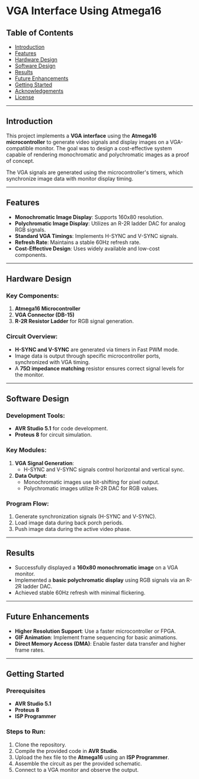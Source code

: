 # VGA Interface Using Atmega16  

## Table of Contents  
- [Introduction](#introduction)  
- [Features](#features)  
- [Hardware Design](#hardware-design)  
- [Software Design](#software-design)  
- [Results](#results)  
- [Future Enhancements](#future-enhancements)  
- [Getting Started](#getting-started)  
- [Acknowledgements](#acknowledgements)  
- [License](#license)  

---

## Introduction  

This project implements a **VGA interface** using the **Atmega16 microcontroller** to generate video signals and display images on a VGA-compatible monitor. The goal was to design a cost-effective system capable of rendering monochromatic and polychromatic images as a proof of concept.  

The VGA signals are generated using the microcontroller's timers, which synchronize image data with monitor display timing.  

---

## Features  

- **Monochromatic Image Display**: Supports 160x80 resolution.  
- **Polychromatic Image Display**: Utilizes an R-2R ladder DAC for analog RGB signals.  
- **Standard VGA Timings**: Implements H-SYNC and V-SYNC signals.  
- **Refresh Rate**: Maintains a stable 60Hz refresh rate.  
- **Cost-Effective Design**: Uses widely available and low-cost components.  

---

## Hardware Design  

### Key Components:  
1. **Atmega16 Microcontroller**  
2. **VGA Connector (DB-15)**  
3. **R-2R Resistor Ladder** for RGB signal generation.  

### Circuit Overview:  
- **H-SYNC and V-SYNC** are generated via timers in Fast PWM mode.  
- Image data is output through specific microcontroller ports, synchronized with VGA timing.  
- A **75Ω impedance matching** resistor ensures correct signal levels for the monitor.  

---

## Software Design  

### Development Tools:  
- **AVR Studio 5.1** for code development.  
- **Proteus 8** for circuit simulation.  

### Key Modules:  
1. **VGA Signal Generation**:  
   - H-SYNC and V-SYNC signals control horizontal and vertical sync.  
2. **Data Output**:  
   - Monochromatic images use bit-shifting for pixel output.  
   - Polychromatic images utilize R-2R DAC for RGB values.  

### Program Flow:  
1. Generate synchronization signals (H-SYNC and V-SYNC).  
2. Load image data during back porch periods.  
3. Push image data during the active video phase.  

---

## Results  

- Successfully displayed a **160x80 monochromatic image** on a VGA monitor.  
- Implemented a **basic polychromatic display** using RGB signals via an R-2R ladder DAC.  
- Achieved stable 60Hz refresh with minimal flickering.  

---

## Future Enhancements  

- **Higher Resolution Support**: Use a faster microcontroller or FPGA.  
- **GIF Animation**: Implement frame sequencing for basic animations.  
- **Direct Memory Access (DMA)**: Enable faster data transfer and higher frame rates.  

---

## Getting Started  

### Prerequisites  
- **AVR Studio 5.1**  
- **Proteus 8**  
- **ISP Programmer**  

### Steps to Run:  
1. Clone the repository.  
2. Compile the provided code in **AVR Studio**.  
3. Upload the hex file to the **Atmega16** using an **ISP Programmer**.  
4. Assemble the circuit as per the provided schematic.  
5. Connect to a VGA monitor and observe the output.  
